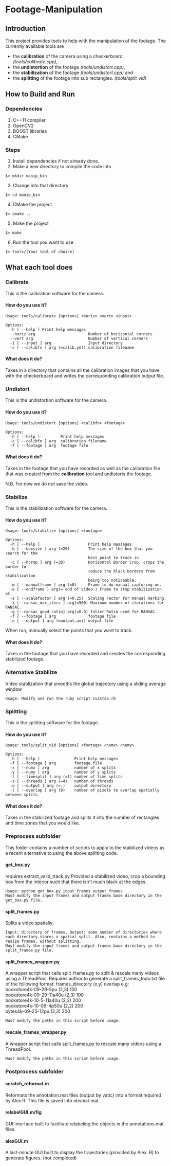 # Footage-Manipulation
## Introduction
This project provides tools to help with the manipulation of the footage. The currently available tools are 

* the **calibration** of the camera using a checkerboard _(tools/calibrate.cpp)_, 
* the **undistortion** of the footage _(tools/undistort.cpp)_,
* the **stabilization** of the footage _(tools/undistort.cpp)_ and
* the **splitting** of the footage into sub rectangles. _(tools/split_vid)_

## How to Build and Run

### Dependencies
1. C++11 compiler
2. OpenCV2
3. BOOST libraries
4. CMake

### Steps
1. Install dependencies if not already done.
2. Make a new directory to compile the code into 
```
$> mkdir manip_bin
```
3. Change into that directory
```
$> cd manip_bin
```
4. CMake the project
```
$> cmake ..
```
5. Make the project 
```
$> make
```
6. Run the tool you want to use
```
$> tools/[Your tool of choice]
```

## What each tool does
### Calibrate
This is the calibration software for the camera.

#### How do you use it?
```
Usage: tools/calibrate [options] <horiz> <vert> <input>

Options:
  -h [ --help ]	Print help messages
  --horiz arg                       Number of horizontal corners
  --vert arg                        Number of vertical corners
  -i [ --input ] arg                Input directory
  -c [ --calibfn ] arg (=calib.yml) calibration filename
```
#### What does it do?
Takes in a directory that contains all the calibration images that you have with the checkerboard and writes the corresponding calibration output file.

### Undistort
This is the undistortion software for the camera.

#### How do you use it?
```
Usage: tools/undistort [options] <calibfn> <footage>

Options:
  -h [ --help ]         Print help messages
  -c [ --calibfn ] arg  calibration filename
  -f [ --footage ] arg  footage file
```
#### What does it do?
Takes in the footage that you have recorded as well as the calibration file that was created from the **calibration** tool and undistorts the footage.

N.B. For now we do not save the video.

### Stabilize
This is the stabilization software for the camera.

#### How do you use it?
```
Usage: tools/stabilize [options] <footage>

Options:
  -h [ --help ]                     Print help messages
  -b [ --boxsize ] arg (=20)        The size of the box that you search for the
                                    best point to track in
  -c [ --hcrop ] arg (=30)          Horizontal Border Crop, crops the border to
                                    reduce the black borders from stabilization
                                    being too noticeable.
  -m [ --manualframe ] arg (=0)     Frame to do manual capturing on.
  -e [ --endframe ] arg(= end of video ) Frame to stop stabilization at.
  -s [ --scalefactor ] arg (=0.25)  Scaling Factor for manual marking.
  -i [--ransac_max_iters ] arg(=500) Maximum number of iterations for RANSAC.
  -g [--ransac_good_ratio] arg(=0.9) Inlier Ratio used for RANSAC.
  -f [ --footage ] arg              footage file
  -o [ --output ] arg (=output.avi) output file

```

When run, manually select the points that you want to track.
#### What does it do?
Takes in the footage that you have recorded and creates the corresponding stabilized footage. 

### Alternative Stabilize
Video stablization that smooths the global trajectory using a sliding average window
```
Usage: Modify and run the ruby script cv3stab.rb
```


### Splitting
This is the splitting software for the footage.

#### How do you use it?
```
Usage: tools/split_vid [options] <footage> <numx> <numy>

Options:
  -h [ --help ]               Print help messages
  -f [ --footage ] arg        footage file
  -x [ --numx ] arg           number of x splits
  -y [ --numy ] arg           number of y splits
  -t [ --timesplit ] arg (=1) number of time splits
  -s [ --threads ] arg (=4)   number of threads
  -o [ --output ] arg (=.)    output directory
  -l [ --overlap ] arg (0)    number of pixels to overlap spatially between splits.
```
#### What does it do?
Takes in the stabilized footage and splits it into the number of rectangles and time zones that you would like.


### Preprocess subfolder
This folder contains a number of scripts to apply to the stabilized videos as a recent alternative to using the above splitting code.

#### get_box.py
requires extract_valid_track.py
Provided a stabilized video, crop a bounding box from the interior such that there isn't much black at the edges. 
```
Usage: python get_box.py input_frames output_frames
Must modify the input frames and output frames base directory in the get_box.py file.
```
#### split_frames.py
 Splits a video spatially. 
 ```
Input: directory of frames, Output: some number of directories where each directory stores a spatial split. Also, contains a method to resize frames, without splitting.
Must modify the input frames and output frames base directory in the split_frames.py file.
```
#### split_frames_wrapper.py
A wrapper script that calls split_frames.py to split & rescale many videos using a ThreadPool.
Requires author to generate a split_frames_todo.txt file of the following format:
frames_directory (x,y) overlap
e.g: <br />
bookstore4k-09-29-5pu (2,3) 100 <br />
bookstore4k-09-29-11a40u (2,3) 100 <br />
bookstore4k-10-5-11a40u (2,2) 200 <br />
bookstore4k-10-06-4p50u (2,2) 200<br />
bytes4k-09-25-12pu (2,3) 200
```
Must modify the paths in this script before usage.
```

#### rescale_frames_wrapper.py
 A wrapper script that calls split_frames.py to rescale many videos using a ThreadPool.
```
Must modify the paths in this script before usage.
```

### Postprocess subfolder

#### scratch_reformat.m
Reformats the annotation.mat files (output by vatic) into a format required by Alex R. This file is saved into obsmat.mat

#### relabelGUI.m/fig
GUI interface built to facilitate relabeling the objects in the annotations.mat files.

#### alexGUI.m
A last-minute GUI built to display the trajectories (provided by Alex. R) to generate figures. (not completed)








